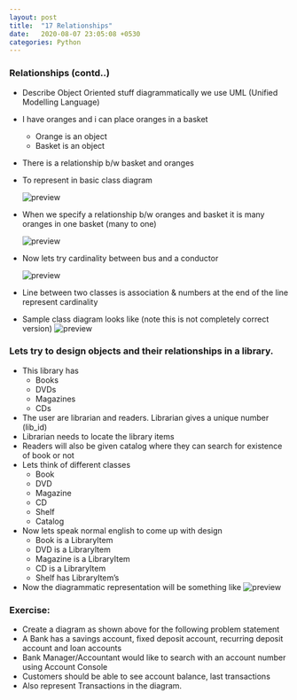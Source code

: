 ```yaml
---
layout: post
title:  "17 Relationships"
date:   2020-08-07 23:05:08 +0530
categories: Python
---
```

### Relationships (contd..)
* Describe Object Oriented stuff diagrammatically we use UML (Unified Modelling Language)
* I have oranges and i can place oranges in a basket
  * Orange is an object
  * Basket is an object
* There is a relationship b/w basket and oranges
* To represent in basic class diagram

  ![preview](../../../../assets/python53.png)

* When we specify a relationship b/w oranges and basket it is many oranges in one basket (many to one)
  
  ![preview](../../../../assets/python54.png)

* Now lets try cardinality between bus and a conductor

  ![preview](../../../../assets/python55.png)

* Line between two classes is association & numbers at the end of the line represent cardinality
* Sample class diagram looks like (note this is not completely correct version)
  ![preview](../../../../assets/python56.png)

### Lets try to design objects and their relationships in a library.
* This library has
  * Books
  * DVDs
  * Magazines
  * CDs
* The user are librarian and readers. Librarian gives a unique number (lib_id)
* Librarian needs to locate the library items
* Readers will also be given catalog where they can search for existence of book or not
* Lets think of different classes
  * Book
  * DVD
  * Magazine
  * CD
  * Shelf
  * Catalog
* Now lets speak normal english to come up with design
  * Book is a LibraryItem
  * DVD is a LibraryItem
  * Magazine is a LibraryItem
  * CD is a LibraryItem
  * Shelf has LibraryItem’s
* Now the diagrammatic representation will be something like
![preview](../../../../assets/python57.png)

### Exercise:
* Create a diagram as shown above for the following problem statement
* A Bank has a savings account, fixed deposit account, recurring deposit account and loan accounts
* Bank Manager/Accountant would like to search with an account number using Account Console
* Customers should be able to see account balance, last transactions
* Also represent Transactions in the diagram.